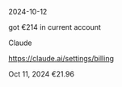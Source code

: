 
2024-10-12

got €214 in current account


Claude

https://claude.ai/settings/billing


Oct 11, 2024
€21.96
